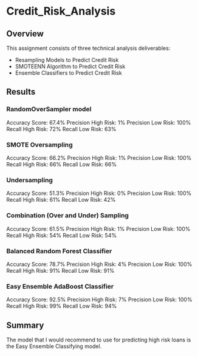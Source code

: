 # Credit_Risk_Analysis

## Overview 

This  assignment consists of three technical analysis deliverables:

- Resampling Models to Predict Credit Risk
- SMOTEENN Algorithm to Predict Credit Risk
- Ensemble Classifiers to Predict Credit Risk

## Results

### RandomOverSampler model

Accuracy Score: 67.4%
Precision High Risk: 1%
Precision Low Risk: 100%
Recall High Risk: 72%
Recall Low Risk: 63%

### SMOTE Oversampling

Accuracy Score: 66.2%
Precision High Risk: 1%
Precision Low Risk: 100%
Recall High Risk: 66%
Recall Low Risk: 66%

### Undersampling

Accuracy Score: 51.3%
Precision High Risk: 0%
Precision Low Risk: 100%
Recall High Risk: 61%
Recall Low Risk: 42%

### Combination (Over and Under) Sampling

Accuracy Score: 61.5%
Precision High Risk: 1%
Precision Low Risk: 100%
Recall High Risk: 54%
Recall Low Risk: 54%

### Balanced Random Forest Classifier

Accuracy Score: 78.7%
Precision High Risk: 4%
Precision Low Risk: 100%
Recall High Risk: 91%
Recall Low Risk: 91%

### Easy Ensemble AdaBoost Classifier

Accuracy Score: 92.5%
Precision High Risk: 7%
Precision Low Risk: 100%
Recall High Risk: 99%
Recall Low Risk: 94%


## Summary

The model that I would recommend to use for predicting high risk loans is the Easy Ensemble Classifying model.